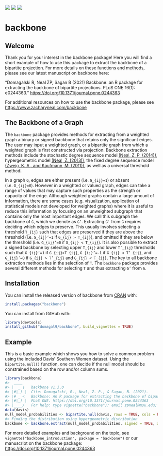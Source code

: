 [![](https://www.r-pkg.org/badges/version/backbone?color=orange)](https://cran.r-project.org/package=backbone)
[![](http://cranlogs.r-pkg.org/badges/grand-total/backbone?color=blue)](https://cran.r-project.org/package=backbone)
[![](http://cranlogs.r-pkg.org/badges/last-month/backbone?color=green)](https://cran.r-project.org/package=backbone)
<!-- README.md is generated from README.Rmd. Please edit that file -->

# backbone

<!-- badges: start -->

<!-- badges: end -->

## Welcome

Thank you for your interest in the backbone package\! Here you will find
a short example of how to use this package to extract the backbone of a
bipartite projection. For more details on these functions and methods,
please see our latest manuscript on backbone here:

“Domagalski R, Neal ZP, Sagan B (2021) Backbone: an R package for
extracting the backbone of bipartite projections. PLoS ONE 16(1):
e0244363.” <https://doi.org/10.1371/journal.pone.0244363>

For additional resources on how to use the backbone package, please see
<https://www.zacharyneal.com/backbone>

## The Backbone of a Graph

The `backbone` package provides methods for extracting from a weighted
graph a binary or signed backbone that retains only the significant
edges. The user may input a weighted graph, or a bipartite graph from
which a weighted graph is first constructed via projection. Backbone
extraction methods include the stochastic degree sequence model [(Neal,
Z. P. (2014))](https://doi.org/10.1016/j.socnet.2014.06.001),
hypergeometric model [(Neal, Z.
(2013))](https://doi.org/10.1007/s13278-013-0107-y), the fixed degree
sequence model [(Zweig, K. A., and Kaufmann, M.
(2011))](https://doi.org/10.1007/s13278-011-0021-0), as well as a
universal threshold method.

In a graph `G`, edges are either present (i.e. `G_{ij}=1`) or absent
(i.e. `G_{ij}=0`). However in a weighted or valued graph, edges can take
a range of values that may capture such properties as the strength or
capacity of the edge. Although weighted graphs contain a large amount of
information, there are some cases (e.g. visualization, application of
statistical models not developed for weighted graphs) where it is useful
to reduce this information by focusing on an unweighted subgraph that
contains only the most important edges. We call this subgraph the
backbone of `G`, which we denote as `G’`. Extracting `G’` from `G`
requires deciding which edges to preserve. This usually involves
selecting a threshold `T_{ij}` such that edges are preserved if they are
above the threshold (i.e. `G_{ij}’=1` if `G_{ij} > T_{ij}`), and omitted
if they are below the threshold (i.e. `G_{ij}’=0` if `G_{ij} < T_{ij}`).
It is also possible to extract a signed backbone by selecting upper
`T_{ij}` and lower `T’_{ij}` thresholds such that `G_{ij}’=1` if
`G_{ij}>T_{ij}`, `G_{ij}’=-1` if `G_{ij} < T’_{ij}`, and `G_{ij}’=0` if
`G_{ij} > T’_{ij}` and `G_{ij} < T_{ij}`. The key to all backbone
extraction methods lies in the selection of `T`. The `backbone` package
provides several different methods for selecting `T` and thus extracting
`G’` from `G`.

## Installation

You can install the released version of backbone from
[CRAN](https://CRAN.R-project.org) with:

``` r
install.packages("backbone")
```

You can install from GitHub with:

``` r
library(devtools)
install_github("domagal9/backbone", build_vignettes = TRUE)
```

## Example

This is a basic example which shows you how to solve a common problem
using the included Davis’ Southern Women dataset. Using the
`bipartite.null()` function, one can decide if the null model should be
constrained based on the row and/or column sums.

``` r
library(backbone)
#>  ____
#> |  _ \   backbone v1.3.0
#> |#|_) |  Cite: Domagalski, R., Neal, Z. P., & Sagan, B. (2021).
#> |# _ <   Backbone: An R package for extracting the backbone of bipartite projections.
#> |#|_) |  PLoS ONE. https://doi.org/10.1371/journal.pone.0244363
#> |____/   For help: type vignette("backbone"); email zpneal@msu.edu; github domagal9/backbone
data(davis)
null_model_probabilities <- bipartite.null(davis, rows = TRUE, cols = FALSE)
#> Finding the distribution using hypergeometric distribution
backbone <- backbone.extract(null_model_probabilities, signed = TRUE, alpha = 0.05)
```

For more detailed examples and background on the topic, see
`vignette("backbone_introduction", package = "backbone")` or our
manuscript on the backbone package:
<https://doi.org/10.1371/journal.pone.0244363>
